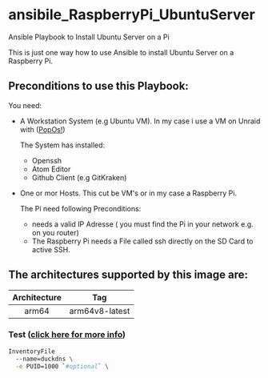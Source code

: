 # ansibile_RaspberryPi_UbuntuServer
Ansible Playbook to Install Ubuntu Server on a Pi

This is just one way how to use Ansible to install Ubuntu Server on a Raspberry Pi.


## Preconditions to use this Playbook:

You need:
 - A Workstation System (e.g Ubuntu VM). In my case i use a VM on Unraid with ([PopOs!](https://pop.system76.com/))

   The System has installed:
      - Openssh
      - Atom Editor
      - Github Client (e.g GitKraken)

 - One or mor Hosts. This cut be VM's or in my case a Raspberry Pi.

   The Pi need following Preconditions:
      - needs a valid IP Adresse ( you must find the Pi in your network e.g. on you router)
      - The Raspberry Pi needs a File called ssh directly on the SD Card to active SSH.




## The architectures supported by this image are:
| Architecture | Tag |
| :----: | --- |
| arm64 | arm64v8-latest |


### Test  ([click here for more info](https://google.com))

```bash
InventoryFile
  --name=duckdns \
  -e PUID=1000 `#optional` \

```
